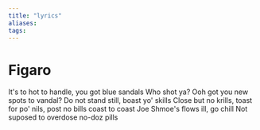 ```yaml
---
title: "lyrics"
aliases: 
tags: 
---
```


# Figaro

It's to hot to handle, you got blue sandals 
Who shot ya? Ooh got you new spots to vandal?
Do not stand still, boast yo' skills
Close but no krills, toast for po' nils, post no bills
coast to coast Joe Shmoe's flows ill, go chill
Not suposed to overdose no-doz pills
